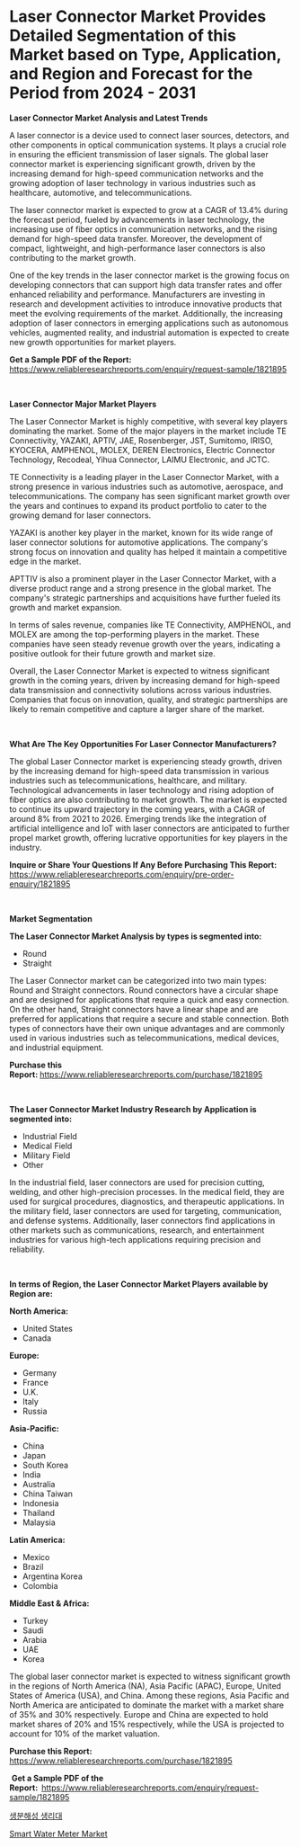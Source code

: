 <p><h1>Laser Connector Market Provides Detailed Segmentation of this Market based on Type, Application, and Region and Forecast for the Period from 2024 - 2031</h1></p><p><strong>Laser Connector Market Analysis and Latest Trends</strong></p>
<p><p>A laser connector is a device used to connect laser sources, detectors, and other components in optical communication systems. It plays a crucial role in ensuring the efficient transmission of laser signals. The global laser connector market is experiencing significant growth, driven by the increasing demand for high-speed communication networks and the growing adoption of laser technology in various industries such as healthcare, automotive, and telecommunications.</p><p>The laser connector market is expected to grow at a CAGR of 13.4% during the forecast period, fueled by advancements in laser technology, the increasing use of fiber optics in communication networks, and the rising demand for high-speed data transfer. Moreover, the development of compact, lightweight, and high-performance laser connectors is also contributing to the market growth.</p><p>One of the key trends in the laser connector market is the growing focus on developing connectors that can support high data transfer rates and offer enhanced reliability and performance. Manufacturers are investing in research and development activities to introduce innovative products that meet the evolving requirements of the market. Additionally, the increasing adoption of laser connectors in emerging applications such as autonomous vehicles, augmented reality, and industrial automation is expected to create new growth opportunities for market players.</p></p>
<p><strong>Get a Sample PDF of the Report:&nbsp;</strong> <a href="https://www.reliableresearchreports.com/enquiry/request-sample/1821895">https://www.reliableresearchreports.com/enquiry/request-sample/1821895</a></p>
<p>&nbsp;</p>
<p><strong>Laser Connector Major Market Players</strong></p>
<p><p>The Laser Connector Market is highly competitive, with several key players dominating the market. Some of the major players in the market include TE Connectivity, YAZAKI, APTIV, JAE, Rosenberger, JST, Sumitomo, IRISO, KYOCERA, AMPHENOL, MOLEX, DEREN Electronics, Electric Connector Technology, Recodeal, Yihua Connector, LAIMU Electronic, and JCTC.</p><p>TE Connectivity is a leading player in the Laser Connector Market, with a strong presence in various industries such as automotive, aerospace, and telecommunications. The company has seen significant market growth over the years and continues to expand its product portfolio to cater to the growing demand for laser connectors.</p><p>YAZAKI is another key player in the market, known for its wide range of laser connector solutions for automotive applications. The company's strong focus on innovation and quality has helped it maintain a competitive edge in the market.</p><p>APTTIV is also a prominent player in the Laser Connector Market, with a diverse product range and a strong presence in the global market. The company's strategic partnerships and acquisitions have further fueled its growth and market expansion.</p><p>In terms of sales revenue, companies like TE Connectivity, AMPHENOL, and MOLEX are among the top-performing players in the market. These companies have seen steady revenue growth over the years, indicating a positive outlook for their future growth and market size.</p><p>Overall, the Laser Connector Market is expected to witness significant growth in the coming years, driven by increasing demand for high-speed data transmission and connectivity solutions across various industries. Companies that focus on innovation, quality, and strategic partnerships are likely to remain competitive and capture a larger share of the market.</p></p>
<p>&nbsp;</p>
<p><strong>What Are The Key Opportunities For Laser Connector Manufacturers?</strong></p>
<p><p>The global Laser Connector market is experiencing steady growth, driven by the increasing demand for high-speed data transmission in various industries such as telecommunications, healthcare, and military. Technological advancements in laser technology and rising adoption of fiber optics are also contributing to market growth. The market is expected to continue its upward trajectory in the coming years, with a CAGR of around 8% from 2021 to 2026. Emerging trends like the integration of artificial intelligence and IoT with laser connectors are anticipated to further propel market growth, offering lucrative opportunities for key players in the industry.</p></p>
<p><strong>Inquire or Share Your Questions If Any Before Purchasing This Report:</strong> <a href="https://www.reliableresearchreports.com/enquiry/pre-order-enquiry/1821895">https://www.reliableresearchreports.com/enquiry/pre-order-enquiry/1821895</a></p>
<p>&nbsp;</p>
<p><strong>Market Segmentation</strong></p>
<p><strong>The Laser Connector Market Analysis by types is segmented into:</strong></p>
<p><ul><li>Round</li><li>Straight</li></ul></p>
<p><p>The Laser Connector market can be categorized into two main types: Round and Straight connectors. Round connectors have a circular shape and are designed for applications that require a quick and easy connection. On the other hand, Straight connectors have a linear shape and are preferred for applications that require a secure and stable connection. Both types of connectors have their own unique advantages and are commonly used in various industries such as telecommunications, medical devices, and industrial equipment.</p></p>
<p><strong>Purchase this Report:&nbsp;</strong><a href="https://www.reliableresearchreports.com/purchase/1821895">https://www.reliableresearchreports.com/purchase/1821895</a></p>
<p>&nbsp;</p>
<p><strong>The Laser Connector Market Industry Research by Application is segmented into:</strong></p>
<p><ul><li>Industrial Field</li><li>Medical Field</li><li>Military Field</li><li>Other</li></ul></p>
<p><p>In the industrial field, laser connectors are used for precision cutting, welding, and other high-precision processes. In the medical field, they are used for surgical procedures, diagnostics, and therapeutic applications. In the military field, laser connectors are used for targeting, communication, and defense systems. Additionally, laser connectors find applications in other markets such as communications, research, and entertainment industries for various high-tech applications requiring precision and reliability.</p></p>
<p>&nbsp;</p>
<p><strong>In terms of Region, the Laser Connector Market Players available by Region are:</strong></p>
<p>
    <p> <strong> North America: </strong>
        <ul>
            <li>United States</li>
            <li>Canada</li>
        </ul>
        </p> 
    <p> <strong> Europe: </strong>
        <ul>
            <li>Germany</li>
            <li>France</li>
            <li>U.K.</li>
            <li>Italy</li>
            <li>Russia</li>
        </ul>
        </p> 
    <p> <strong> Asia-Pacific: </strong>
        <ul>
            <li>China</li>
            <li>Japan</li>
            <li>South Korea</li>
            <li>India</li>
            <li>Australia</li>
            <li>China Taiwan</li>
            <li>Indonesia</li>
            <li>Thailand</li>
            <li>Malaysia</li>
        </ul>
        </p> 
    <p> <strong> Latin America: </strong>
        <ul>
            <li>Mexico</li>
            <li>Brazil</li>
            <li>Argentina Korea</li>
            <li>Colombia</li>
        </ul>
        </p> 
    <p> <strong> Middle East & Africa: </strong>
        <ul>
            <li>Turkey</li>
            <li>Saudi</li>
            <li>Arabia</li>
            <li>UAE</li>
            <li>Korea</li>
        </ul>
    </p>
    </p>
<p><p>The global laser connector market is expected to witness significant growth in the regions of North America (NA), Asia Pacific (APAC), Europe, United States of America (USA), and China. Among these regions, Asia Pacific and North America are anticipated to dominate the market with a market share of 35% and 30% respectively. Europe and China are expected to hold market shares of 20% and 15% respectively, while the USA is projected to account for 10% of the market valuation.</p></p>
<p><strong>Purchase this Report: </strong><a href="https://www.reliableresearchreports.com/purchase/1821895">https://www.reliableresearchreports.com/purchase/1821895</a></p>
<p>&nbsp;<strong>Get a Sample PDF of the Report:&nbsp;&nbsp;</strong><a href="https://www.reliableresearchreports.com/enquiry/request-sample/1821895">https://www.reliableresearchreports.com/enquiry/request-sample/1821895</a></p>
<p><strong></strong></p>
<p><p><a href="https://github.com/xvz497517413/Market-Research-Report-List-1/blob/main/71844859143.md">생분해성 생리대</a></p><p><a href="https://github.com/sofayahoo2023/Market-Research-Report-List-3/blob/main/smart-water-meter-market.md">Smart Water Meter Market</a></p></p>